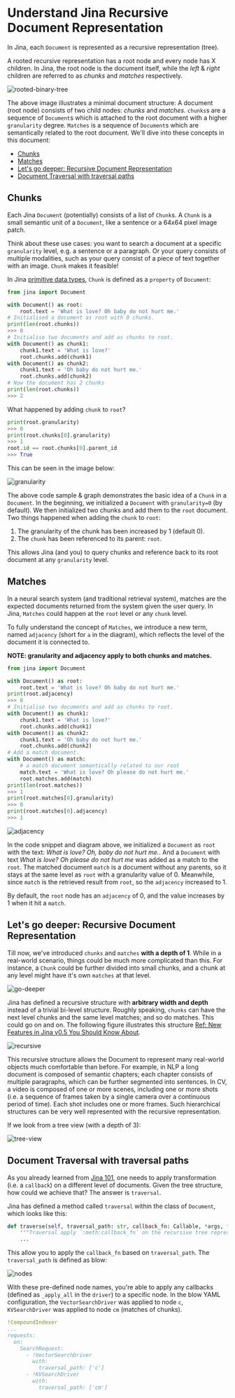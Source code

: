 # Understand Jina Recursive Document Representation

In Jina, each `Document` is represented as a recursive representation (tree).

A rooted recursive representation has a root node and every node has X children.
In Jina, the root node is the document itself, while the *left* & *right* children are referred to as *chunks* and *matches* respectively.

![rooted-binary-tree](img/rooted-binary-tree.png)

The above image illustrates a minimal document structure: A document (root node) consists of two child nodes: *chunks* and *matches*.
`chunks`s are a sequence of `Document`s which is attached to the root document with a higher `granularity` degree. `Matches` is a sequence of `Document`s  which are semantically related to the root document.
We'll dive into these concepts in this document:

- [Chunks](#chunks)
- [Matches](#matches)
- [Let's go deeper: Recursive Document Representation](#lets-go-deeper-recursive-document-representation)
- [Document Traversal with traversal paths](#document-traversal-with-traversal-paths)


## Chunks

Each Jina `Document` (potentially) consists of a list of `Chunk`s. A `Chunk` is a small semantic unit of a `Document`, like a sentence or a 64x64 pixel image patch.

Think about these use cases: you want to search a document at a specific `granularity` level, e.g. a sentence or a paragraph.
Or your query consists of multiple modalities, such as your query consist of a piece of text together with an image.
`Chunk` makes it feasible!

In Jina [primitive data types](https://hanxiao.io/2020/11/22/Primitive-Data-Types-in-Neural-Search-System/), `Chunk` is defined as a `property` of `Document`:

```python
from jina import Document

with Document() as root:
    root.text = 'What is love? Oh baby do not hurt me.'
# Initialised a document as root with 0 chunks.
print(len(root.chunks))
>>> 0
# Initialise two documents and add as chunks to root.
with Document() as chunk1:
    chunk1.text = 'What is love?'
    root.chunks.add(chunk1)
with Document() as chunk2:
    chunk1.text = 'Oh baby do not hurt me.'
    root.chunks.add(chunk2)
# Now the document has 2 chunks
print(len(root.chunks))
>>> 2
```

What happened by adding `chunk` to `root`?

```python
print(root.granularity)
>>> 0
print(root.chunks[0].granularity)
>>> 1
root.id == root.chunks[0].parent_id
>>> True
```

This can be seen in the image below:

![granularity](img/granularity.png)

The above code sample & graph demonstrates the basic idea of a `Chunk` in a `Document`.
In the beginning, we initialized a `Document` with `granularity=0` (by default).
We then initialized two chunks and add them to the `root` document.
Two things happened when adding the `chunk` to `root`:

1. The granularity of the chunk has been increased by 1 (default 0).
2. The `chunk` has been referenced to its parent: `root`.

This allows Jina (and you) to query chunks and reference back to its root document at any `granularity` level.

## Matches

In a neural search system (and traditional retrieval system), matches are the expected documents returned from the system given the user query.
In Jina, `Matches` could happen at the `root` level or any `chunk` level.

To fully understand the concept of `Matches`, we introduce a new term, named `adjacency` (short for `a` in the diagram), which reflects the level of the document it is connected to.

**NOTE: granularity and adjacency apply to both chunks and matches.**

```python
from jina import Document

with Document() as root:
    root.text = 'What is love? Oh baby do not hurt me.'
print(root.adjacency)
>>> 0
# Initialise two documents and add as chunks to root.
with Document() as chunk1:
    chunk1.text = 'What is love?'
    root.chunks.add(chunk1)
with Document() as chunk2:
    chunk1.text = 'Oh baby do not hurt me.'
    root.chunks.add(chunk2)
# Add a match document.
with Document() as match:
    # a match document semantically related to our root
    match.text = 'What is love? Oh please do not hurt me.'
    root.matches.add(match)
print(len(root.matches))
>>> 1
print(root.matches[0].granularity)
>>> 0
print(root.matches[0].adjacency)
>>> 1

```

![adjacency](img/adjacency.png)

In the code snippet and diagram above, we initialized a `Document` as `root` with the text: *What is love? Oh, baby do not hurt me.*.
And a `Document` with text *What is love? Oh please do not hurt me* was added as a match to the `root`.
The matched document `match` is a document without any parents, so it stays at the same level as `root` with a granularity value of 0.
Meanwhile, since `match` is the retrieved result from `root`, so the `adjacency` increased to 1.

By default, the `root` node has an `adjacency` of 0, and the value increases by 1 when it hit a `match`.

## Let's go deeper: Recursive Document Representation

Till now, we've introduced `chunks` and `matches` **with a depth of 1**.
While in a real-world scenario, things could be much more complicated than this.
For instance, a `Chunk` could be further divided into small chunks, and a chunk at any level might have it's own `matches` at that level.

![go-deeper](https://hanxiao.io/2020/08/28/What-s-New-in-Jina-v0-5/blog-post-v050-protobuf-documents.jpg)

Jina has defined a recursive structure with **arbitrary width and depth** instead of a trivial bi-level structure.
Roughly speaking, `chunks` can have the next level chunks and the same level matches; and so do matches.
This could go on and on. The following figure illustrates this structure [Ref: New Features in Jina v0.5 You Should Know About](https://hanxiao.io/2020/08/28/What-s-New-in-Jina-v0-5/).

![recursive](img/recursive.png)

This recursive structure allows the Document to represent many real-world objects much comfortable than before.
For example, in NLP a long document is composed of semantic chapters; each chapter consists of multiple paragraphs, which can be further segmented into sentences.
In CV, a video is composed of one or more scenes, including one or more shots (i.e. a sequence of frames taken by a single camera over a continuous period of time).
Each shot includes one or more frames. Such hierarchical structures can be very well represented with the recursive representation.

If we look from a tree view (with a depth of 3):

![tree-view](img/tree.png)

## Document Traversal with traversal paths

As you already learned from [Jina 101](https://docs.jina.ai/chapters/101/.sphinx.html), one needs to apply transformation (i.e. a `callback`) on a different level of documents.
Given the tree structure, how could we achieve that?
The answer is `traversal`.

Jina has defined a method called `traversal` within the class of `Document`, which looks like this:

```python
def traverse(self, traversal_path: str, callback_fn: Callable, *args, **kwargs) -> None
    """Traversal apply `:meth:callback_fn` on the recursive tree representation."""
    ...
```

This allow you to apply the `callback_fn` based on `traversal_path`.
The `traversal_path` is defined as blow:

![nodes](img/nodes.png)

With these pre-defined node names, you're able to apply any callbacks (defined as `_apply_all` in the `driver`) to a specific node.
In the blow YAML configuration, the `VectorSearchDriver` was applied to node `c`, `KVSearchDriver` was applied to node `cm` (matches of chunks).

```yaml
!CompoundIndexer
...
requests:
  on:
    SearchRequest:
      - !VectorSearchDriver
        with:
          traversal_path: ['c']
      - !KVSearchDriver
        with:
          traversal_path: ['cm']
```
